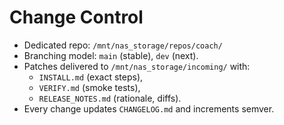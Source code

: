 # Change Control

- Dedicated repo: `/mnt/nas_storage/repos/coach/`
- Branching model: `main` (stable), `dev` (next).
- Patches delivered to `/mnt/nas_storage/incoming/` with:
  - `INSTALL.md` (exact steps),
  - `VERIFY.md` (smoke tests),
  - `RELEASE_NOTES.md` (rationale, diffs).
- Every change updates `CHANGELOG.md` and increments semver.
